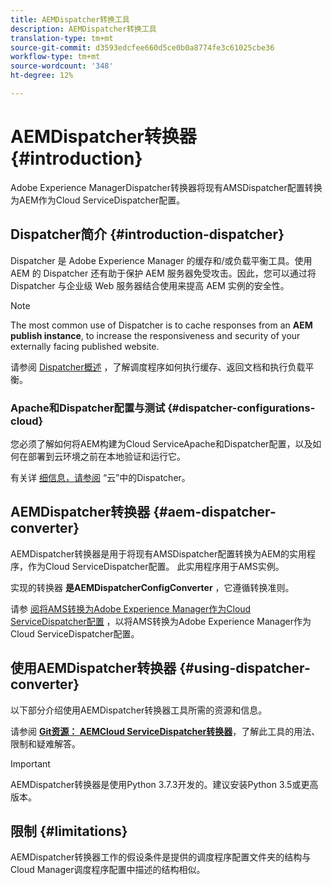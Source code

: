 ```yaml
---
title: AEMDispatcher转换工具
description: AEMDispatcher转换工具
translation-type: tm+mt
source-git-commit: d3593edcfee660d5ce0b0a8774fe3c61025cbe36
workflow-type: tm+mt
source-wordcount: '348'
ht-degree: 12%

---
```



# AEMDispatcher转换器 {#introduction}

Adobe Experience ManagerDispatcher转换器将现有AMSDispatcher配置转换为AEM作为Cloud ServiceDispatcher配置。

## Dispatcher简介 {#introduction-dispatcher}

Dispatcher 是 Adobe Experience Manager 的缓存和/或负载平衡工具。使用 AEM 的 Dispatcher 还有助于保护 AEM 服务器免受攻击。因此，您可以通过将 Dispatcher 与企业级 Web 服务器结合使用来提高 AEM 实例的安全性。

>[!NOTE]
>The most common use of Dispatcher is to cache responses from an **AEM publish instance**, to increase the responsiveness and security of your externally facing published website.

请参阅 [Dispatcher概述](https://docs.adobe.com/content/help/en/experience-manager-dispatcher/using/dispatcher.html) ，了解调度程序如何执行缓存、返回文档和执行负载平衡。

### Apache和Dispatcher配置与测试 {#dispatcher-configurations-cloud}

您必须了解如何将AEM构建为Cloud ServiceApache和Dispatcher配置，以及如何在部署到云环境之前在本地验证和运行它。

有关详 [细信息，请参阅](https://docs.adobe.com/content/help/en/experience-manager-cloud-service/implementing/dispatcher/overview.html) “云”中的Dispatcher。

## AEMDispatcher转换器 {#aem-dispatcher-converter}

AEMDispatcher转换器是用于将现有AMSDispatcher配置转换为AEM的实用程序，作为Cloud ServiceDispatcher配置。 此实用程序用于AMS实例。

实现的转换器 **是AEMDispatcherConfigConverter** ，它遵循转换准则。

请参 [阅将AMS转换为Adobe Experience Manager作为Cloud ServiceDispatcher配置](https://docs.adobe.com/content/help/en/experience-manager-cloud-service/implementing/content-delivery/disp-overview.html#how-to-convert-an-ams-to-an-aem-as-a-cloud-service-dispatcher-configuration) ，以将AMS转换为Adobe Experience Manager作为Cloud ServiceDispatcher配置。

## 使用AEMDispatcher转换器 {#using-dispatcher-converter}

以下部分介绍使用AEMDispatcher转换器工具所需的资源和信息。

请参阅 **[Git资源： AEMCloud ServiceDispatcher转换器](https://github.com/adobe/aem-cloud-service-dispatcher-converter)**，了解此工具的用法、限制和疑难解答。

>[!IMPORTANT]
>AEMDispatcher转换器是使用Python 3.7.3开发的。建议安装Python 3.5或更高版本。

## 限制 {#limitations}

AEMDispatcher转换器工作的假设条件是提供的调度程序配置文件夹的结构与Cloud Manager调度程序配置中描述的结构相似。


